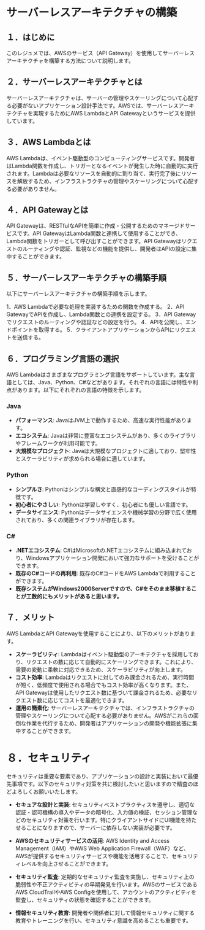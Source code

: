 # サーバーレスアーキテクチャの構築

## １．はじめに
このレジュメでは、AWSのサービス（API Gateway）を使用してサーバーレスアーキテクチャを構築する方法について説明します。

## ２．サーバーレスアーキテクチャとは
サーバーレスアーキテクチャは、サーバーの管理やスケーリングについて心配する必要がないアプリケーション設計手法です。AWSでは、サーバーレスアーキテクチャを実現するためにAWS LambdaとAPI Gatewayというサービスを提供しています。

## ３．AWS Lambdaとは
AWS Lambdaは、イベント駆動型のコンピューティングサービスです。開発者はLambda関数を作成し、トリガーとなるイベントが発生した時に自動的に実行されます。Lambdaは必要なリソースを自動的に割り当て、実行完了後にリソースを解放するため、インフラストラクチャの管理やスケーリングについて心配する必要がありません。

## ４．API Gatewayとは
API Gatewayは、RESTfulなAPIを簡単に作成・公開するためのマネージドサービスです。API GatewayはLambda関数と連携して使用することができ、Lambda関数をトリガーとして呼び出すことができます。API Gatewayはリクエストのルーティングや認証、監視などの機能を提供し、開発者はAPIの設定に集中することができます。

## ５．サーバーレスアーキテクチャの構築手順
以下にサーバーレスアーキテクチャの構築手順を示します。

1．AWS Lambdaで必要な処理を実装するための関数を作成する。
2．API GatewayでAPIを作成し、Lambda関数との連携を設定する。
3．API Gatewayでリクエストのルーティングや認証などの設定を行う。
4．APIを公開し、エンドポイントを取得する。
5．クライアントアプリケーションからAPIにリクエストを送信する。

## ６．プログラミング言語の選択
AWS Lambdaはさまざまなプログラミング言語をサポートしています。主な言語としては、Java、Python、C#などがあります。それぞれの言語には特性や利点があります。以下にそれぞれの言語の特徴を示します。

### Java
- **パフォーマンス**: JavaはJVM上で動作するため、高速な実行性能があります。
- **エコシステム**: Javaは非常に豊富なエコシステムがあり、多くのライブラリやフレームワークが利用可能です。
- **大規模なプロジェクト**: Javaは大規模なプロジェクトに適しており、堅牢性とスケーラビリティが求められる場合に適しています。

### Python
- **シンプルさ**: Pythonはシンプルな構文と直感的なコーディングスタイルが特徴です。
- **初心者にやさしい**: Pythonは学習しやすく、初心者にも優しい言語です。
- **データサイエンス**: Pythonはデータサイエンスや機械学習の分野で広く使用されており、多くの関連ライブラリが存在します。

### C#
- **.NETエコシステム**: C#はMicrosoftの.NETエコシステムに組み込まれており、Windowsアプリケーション開発において強力なサポートを受けることができます。
- **既存のC#コードの再利用**: 既存のC#コードをAWS Lambdaで利用することができます。
- **既存システムがWindows2000Serverですので、C#をそのまま移植することが工数的にもメリットがあると思います。**

## ７．メリット
AWS LambdaとAPI Gatewayを使用することにより、以下のメリットがあります。

- **スケーラビリティ**: Lambdaはイベント駆動型のアーキテクチャを採用しており、リクエストの数に応じて自動的にスケーリングできます。これにより、需要の変動に柔軟に対応できるため、スケーラビリティが向上します。
- **コスト効率**: Lambdaはリクエストに対してのみ課金されるため、実行時間が短く、低頻度で使用される場合でもコスト効率が高くなります。また、API Gatewayは使用したリクエスト数に基づいて課金されるため、必要なリクエスト数に応じてコストを最適化できます。
- **運用の簡素化**: サーバーレスアーキテクチャでは、インフラストラクチャの管理やスケーリングについて心配する必要がありません。AWSがこれらの面倒な作業を代行するため、開発者はアプリケーションの開発や機能拡張に集中することができます。

# ８．セキュリティ
セキュリティは重要な要素であり、アプリケーションの設計と実装において最優先事項です。以下のセキュリティ対策を共に検討したいと思いますので精査のほどよろしくお願いいたします。

- **セキュアな設計と実装**: セキュリティベストプラクティスを遵守し、適切な認証・認可機構の導入やデータの暗号化、入力値の検証、セッション管理などのセキュリティ対策を行います。特にクライアントサイドにUI機能を持たせることになりますので、サーバーに依存しない実装が必要です。

- **AWSのセキュリティサービスの活用**: AWS Identity and Access Management（IAM）やAWS Web Application Firewall（WAF）など、AWSが提供するセキュリティサービスや機能を活用することで、セキュリティレベルを向上させることができます。

- **セキュリティ監査**: 定期的なセキュリティ監査を実施し、セキュリティ上の脆弱性や不正アクティビティの早期発見を行います。AWSのサービスであるAWS CloudTrailやAWS Configを使用して、アカウントのアクティビティを監査し、セキュリティの状態を確認することができます。

- **情報セキュリティ教育**: 開発者や関係者に対して情報セキュリティに関する教育やトレーニングを行い、セキュリティ意識を高めることも重要です。

